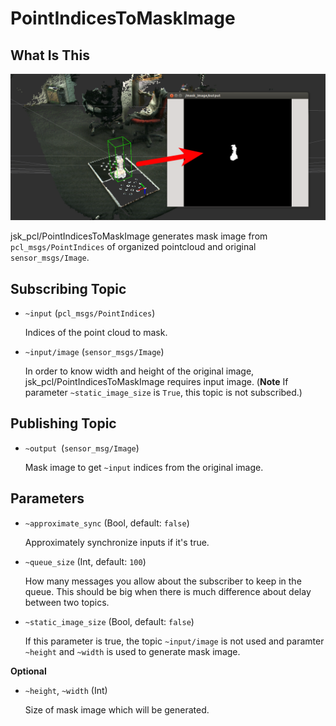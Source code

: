 # PointIndicesToMaskImage
## What Is This
![](images/point_indices_to_mask_image.png)

jsk\_pcl/PointIndicesToMaskImage generates mask image from `pcl_msgs/PointIndices`
of organized pointcloud and original `sensor_msgs/Image`.

## Subscribing Topic
* `~input` (`pcl_msgs/PointIndices`)

   Indices of the point cloud to mask.

* `~input/image` (`sensor_msgs/Image`)

   In order to know width and height of the original image, jsk\_pcl/PointIndicesToMaskImage requires
   input image. (**Note** If parameter `~static_image_size` is `True`, this topic is not subscribed.)

## Publishing Topic

* `~output `(`sensor_msg/Image`)


   Mask image to get `~input` indices from the original image.


## Parameters

* `~approximate_sync` (Bool, default: `false`)

  Approximately synchronize inputs if it's true.

* `~queue_size` (Int, default: `100`)

  How many messages you allow about the subscriber to keep in the queue.
  This should be big when there is much difference about delay between two topics.

* `~static_image_size` (Bool, default: `false`)

  If this parameter is true, the topic `~input/image` is not used and paramter
  `~height` and `~width` is used to generate mask image.

**Optional**

* `~height`, `~width` (Int)

  Size of mask image which will be generated.
